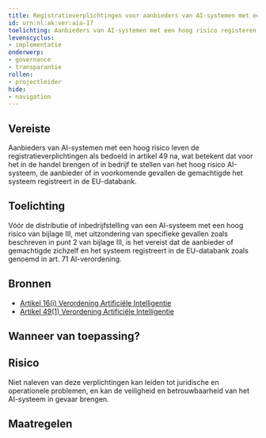 ```yaml
---
title: Registratieverplichtingen voor aanbieders van AI-systemen met een hoog risico
id: urn:nl:ak:ver:aia-17
toelichting: Aanbieders van AI-systemen met een hoog risico registeren het systeem in de EU-databank voorafgaand aan ingegebruikname van het AI-systeem. 
levenscyclus:
- implementatie
onderwerp:
- governance
- transparantie
rollen:
- projectleider
hide:
- navigation
---
```


<!-- tags -->
## Vereiste

Aanbieders van AI-systemen met een hoog risico leven de registratieverplichtingen als bedoeld in artikel 49 na, wat betekent dat voor het in de handel brengen of in bedrijf te stellen van het hoog risico AI-systeem, de aanbieder of in voorkomende gevallen de gemachtigde het systeem registreert in de EU-databank.


## Toelichting

Vóór de distributie of inbedrijfstelling van een AI-systeem met een hoog risico van bijlage III, met uitzondering van specifieke gevallen zoals beschreven in punt 2 van bijlage III, is het vereist dat de aanbieder of gemachtigde zichzelf en het systeem registreert in de EU-databank zoals genoemd in art.
71 AI-verordening.

## Bronnen

- [Artikel 16(i) Verordening Artificiële Intelligentie](https://eur-lex.europa.eu/legal-content/NL/TXT/HTML/?uri=OJ:L_202401689#d1e3823-1-1)
- [Artikel 49(1) Verordening Artificiële Intelligentie](https://eur-lex.europa.eu/legal-content/NL/TXT/HTML/?uri=OJ:L_202401689#d1e5358-1-1)

## Wanneer van toepassing?


## Risico

Niet naleven van deze verplichtingen kan leiden tot juridische en operationele problemen, en kan de veiligheid en betrouwbaarheid van het AI-systeem in gevaar brengen.


## Maatregelen

<!-- list_maatregelen vereiste/aia-17-registratieverplichtingen no-search no-onderwerp no-rol no-levenscyclus -->
